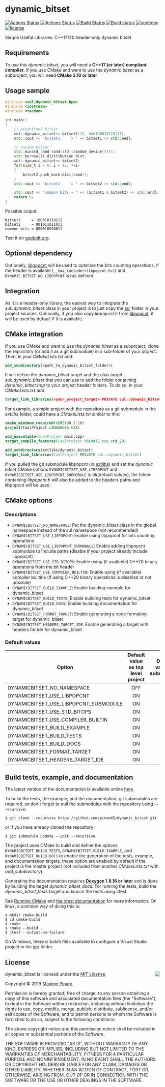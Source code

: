 # dynamic_bitset

[![Actions Status](https://github.com/pinam45/dynamic_bitset/workflows/build%20and%20test/badge.svg)](https://github.com/pinam45/dynamic_bitset/actions)
[![Actions Status](https://github.com/pinam45/dynamic_bitset/workflows/documentation/badge.svg)](https://pinam45.github.io/dynamic_bitset)
[![Build Status](https://travis-ci.org/pinam45/dynamic_bitset.svg?branch=master)](https://travis-ci.org/pinam45/dynamic_bitset)
[![Build status](https://ci.appveyor.com/api/projects/status/h0vnyjlaunqgbrp4/branch/master?svg=true)](https://ci.appveyor.com/project/pinam45/dynamic-bitset/branch/master)
[![codecov](https://codecov.io/gh/pinam45/dynamic_bitset/branch/master/graph/badge.svg)](https://codecov.io/gh/pinam45/dynamic_bitset)
[![license](https://img.shields.io/github/license/pinam45/dynamic_bitset.svg)](http://opensource.org/licenses/MIT)

Simple Useful Libraries: C++17/20 header-only dynamic bitset

## Requirements

To use this *dynamic bitset*, you will need a **C++17 (or later) compliant compiler**. If you use CMake and want to use the *dynamic bitset* as a subproject, you will need **CMake 3.10 or later**.

## Usage sample

```cpp
#include <sul/dynamic_bitset.hpp>
#include <iostream>
#include <random>

int main()
{
	// predefined bitset
	sul::dynamic_bitset<> bitset1(12, 0b0100010110111);
	std::cout << "bitset1     = " << bitset1 << std::endl;

	// random bitset
	std::minstd_rand rand(std::random_device{}());
	std::bernoulli_distribution dist;
	sul::dynamic_bitset<> bitset2;
	for(size_t i = 0; i < 12; ++i)
	{
		bitset2.push_back(dist(rand));
	}
	std::cout << "bitset2     = " << bitset2 << std::endl;

	std::cout << "common bits = " << (bitset1 & bitset2) << std::endl;
	return 0;
}
```

Possible output:

    bitset1     = 100010110111
    bitset2     = 001011011011
    common bits = 000010010011

Test it on [godbolt.org](https://godbolt.org/z/1veE71rYT).

## Optional dependency

Optionally, [libpopcnt](https://github.com/kimwalisch/libpopcnt) will be used to optimize the bits counting operations, if the header is available (``__has_include(<libpopcnt.h>)``) and ``DYNAMIC_BITSET_NO_LIBPOPCNT`` is not defined.

## Integration

As it is a header-only library, the easiest way to integrate the *sul::dynamic_bitset* class in your project is to just copy the [sul](include/sul) folder in your project sources. Optionally, if you also copy *libpopcnt.h* from [libpopcnt](https://github.com/kimwalisch/libpopcnt), it will be used by default if it is available.

## CMake integration

If you use CMake and want to use the *dynamic bitset* as a subproject, clone the repository (or add it as a git submodule) in a sub-folder of your project. Then, in your *CMakeLists.txt* add:
```CMake
add_subdirectory(<path_to_dynamic_bitset_folder>)
```
It will define the *dynamic_bitset* target and the alias target *sul::dynamic_bitset* that you can use to add the folder containing *dynamic_bitset.hpp* to your project header folders. To do so, in your *CMakeLists.txt* add:
```CMake
target_link_libraries(<your_project_target> PRIVATE sul::dynamic_bitset)
```

For example, a simple project with the repository as a git submodule in the *extlibs* folder, could have a *CMakeLists.txt* similar to this:
```CMake
cmake_minimum_required(VERSION 3.10)
project(CoolProject LANGUAGES CXX)

add_executable(CoolProject main.cpp)
target_compile_features(CoolProject PRIVATE cxx_std_20)

add_subdirectory(extlibs/dynamic_bitset)
target_link_libraries(CoolProject PRIVATE sul::dynamic_bitset)
```

If you pulled the git submodule libpopcnt (in [extlibs](extlibs)) and set the *dynamic bitset* CMake options ``DYNAMICBITSET_USE_LIBPOPCNT`` and ``DYNAMICBITSET_USE_LIBPOPCNT_SUBMODULE`` to ``ON``(default values), the folder containing *libpopcnt.h* will also be added to the headers paths and libpopcnt will be used.

## CMake options

### Descriptions

- ``DYNAMICBITSET_NO_NAMESPACE``: Put the dynamic_bitset class in the global namespace instead of the sul namespace (not recommended)
- ``DYNAMICBITSET_USE_LIBPOPCNT``: Enable using libpopcnt for bits counting operations
- ``DYNAMICBITSET_USE_LIBPOPCNT_SUBMODULE``: Enable adding libpopcnt submodule to include paths (disable if your project already include libpopcnt)
- ``DYNAMICBITSET_USE_STD_BITOPS``: Enable using (if available) C++20 binary operations from the bit header
- ``DYNAMICBITSET_USE_COMPILER_BUILTIN``: Enable using (if available) compiler builtins (if using C++20 binary operations is disabled or not possible)
- ``DYNAMICBITSET_BUILD_EXAMPLE``: Enable building example for dynamic_bitset
- ``DYNAMICBITSET_BUILD_TESTS``: Enable building tests for dynamic_bitset
- ``DYNAMICBITSET_BUILD_DOCS``: Enable building documentation for dynamic_bitset
- ``DYNAMICBITSET_FORMAT_TARGET``: Enable generating a code formating target for dynamic_bitset
- ``DYNAMICBITSET_HEADERS_TARGET_IDE``: Enable generating a target with headers for ide for dynamic_bitset

### Default values

| Option                                | Default value as top level project | Default value as subdirectory |
| ------------------------------------- | :--------------------------------: | :---------------------------: |
| DYNAMICBITSET_NO_NAMESPACE            | OFF                                | OFF                           |
| DYNAMICBITSET_USE_LIBPOPCNT           | ON                                 | ON                            |
| DYNAMICBITSET_USE_LIBPOPCNT_SUBMODULE | ON                                 | ON                            |
| DYNAMICBITSET_USE_STD_BITOPS          | ON                                 | ON                            |
| DYNAMICBITSET_USE_COMPILER_BUILTIN    | ON                                 | ON                            |
| DYNAMICBITSET_BUILD_EXAMPLE           | ON                                 | OFF                           |
| DYNAMICBITSET_BUILD_TESTS             | ON                                 | OFF                           |
| DYNAMICBITSET_BUILD_DOCS              | ON                                 | OFF                           |
| DYNAMICBITSET_FORMAT_TARGET           | ON                                 | OFF                           |
| DYNAMICBITSET_HEADERS_TARGET_IDE      | ON                                 | OFF                           |

## Build tests, example, and documentation

The latest version of the documentation is available online [here](https://pinam45.github.io/dynamic_bitset).

To build the tests, the example, and the documentation, git submodules are required, so don't forget to pull the submodules with the repository using ``--recursive``:

    $ git clone --recursive https://github.com/pinam45/dynamic_bitset.git

or if you have already cloned the repository:

    $ git submodule update --init --recursive

The project uses CMake to build and define the options ``DYNAMICBITSET_BUILD_TESTS``, ``DYNAMICBITSET_BUILD_EXAMPLE``, and ``DYNAMICBITSET_BUILD_DOCS`` to enable the generation of the tests, example, and documentation targets, these option are enabled by default if the project is the master project (not included from another *CMakeLists.txt* with *add_subdirectory*).

Generating the documentation requires **[Doxygen](http://www.doxygen.nl/) 1.8.16 or later** and is done by building the target *dynamic_bitset_docs*. For running the tests, build the *dynamic_bitset_tests* target and launch the tests using ctest.

See [Running CMake](https://cmake.org/runningcmake/) and [the ctest documentation](https://cmake.org/cmake/help/latest/manual/ctest.1.html) for more information. On linux, a common way of doing this is:

	$ mkdir cmake-build
	$ cd cmake-build
	$ cmake ..
	$ cmake --build .
	$ ctest --output-on-failure

On Windows, there is batch files available to configure a Visual Studio project in the [ide](ide) folder.

## License

<img align="right" src="http://opensource.org/trademarks/opensource/OSI-Approved-License-100x137.png">

dynamic_bitset is licensed under the [MIT License](http://opensource.org/licenses/MIT):

Copyright &copy; 2019 [Maxime Pinard](https://github.com/pinam45)

Permission is hereby granted, free of charge, to any person obtaining a copy of this software and associated documentation files (the "Software"), to deal in the Software without restriction, including without limitation the rights to use, copy, modify, merge, publish, distribute, sublicense, and/or sell copies of the Software, and to permit persons to whom the Software is furnished to do so, subject to the following conditions:

The above copyright notice and this permission notice shall be included in all copies or substantial portions of the Software.

THE SOFTWARE IS PROVIDED "AS IS", WITHOUT WARRANTY OF ANY KIND, EXPRESS OR IMPLIED, INCLUDING BUT NOT LIMITED TO THE WARRANTIES OF MERCHANTABILITY, FITNESS FOR A PARTICULAR PURPOSE AND NONINFRINGEMENT. IN NO EVENT SHALL THE AUTHORS OR COPYRIGHT HOLDERS BE LIABLE FOR ANY CLAIM, DAMAGES OR OTHER LIABILITY, WHETHER IN AN ACTION OF CONTRACT, TORT OR OTHERWISE, ARISING FROM, OUT OF OR IN CONNECTION WITH THE SOFTWARE OR THE USE OR OTHER DEALINGS IN THE SOFTWARE.
